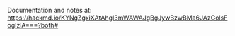 Documentation and notes at: https://hackmd.io/KYNgZgxiXAtAhgI3mWAWAJgBgJywBzwBMa6JAzGolsFogIzlA===?both#
